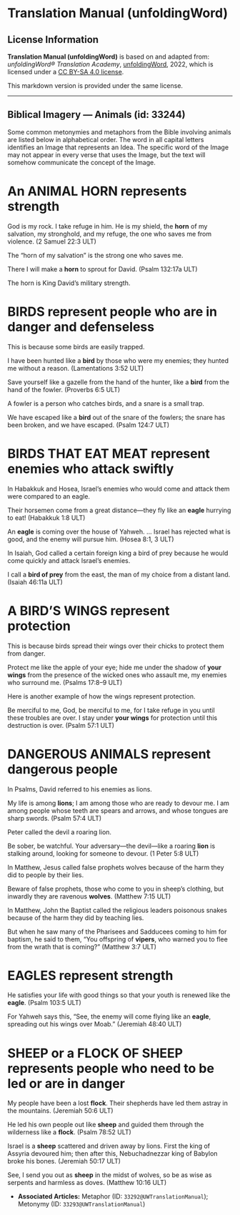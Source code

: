 # Translation Manual (unfoldingWord)

## License Information

**Translation Manual (unfoldingWord)** is based on and adapted from: _unfoldingWord® Translation Academy_, [unfoldingWord](https://unfoldingword.org/utw), 2022, which is licensed under a [CC BY-SA 4.0 license](https://creativecommons.org/licenses/by-sa/4.0/legalcode.en).

This markdown version is provided under the same license.



--------------------------------

## Biblical Imagery — Animals (id: 33244)

Some common metonymies and metaphors from the Bible involving animals are listed below in alphabetical order. The word in all capital letters identifies an Image that represents an Idea. The specific word of the Image may not appear in every verse that uses the Image, but the text will somehow communicate the concept of the Image.

An ANIMAL HORN represents strength
==================================

God is my rock. I take refuge in him. He is my shield, the **horn** of my salvation, my stronghold, and my refuge, the one who saves me from violence. (2 Samuel 22:3 ULT)

The “horn of my salvation” is the strong one who saves me.

There I will make a **horn** to sprout for David. (Psalm 132:17a ULT)

The horn is King David’s military strength.

BIRDS represent people who are in danger and defenseless
========================================================

This is because some birds are easily trapped.

I have been hunted like a **bird** by those who were my enemies; they hunted me without a reason. (Lamentations 3:52 ULT)

Save yourself like a gazelle from the hand of the hunter, like a **bird** from the hand of the fowler. (Proverbs 6:5 ULT)

A fowler is a person who catches birds, and a snare is a small trap.

We have escaped like a **bird** out of the snare of the fowlers; the snare has been broken, and we have escaped. (Psalm 124:7 ULT)

BIRDS THAT EAT MEAT represent enemies who attack swiftly
========================================================

In Habakkuk and Hosea, Israel’s enemies who would come and attack them were compared to an eagle.

Their horsemen come from a great distance—they fly like an **eagle** hurrying to eat! (Habakkuk 1:8 ULT)

An **eagle** is coming over the house of Yahweh. … Israel has rejected what is good, and the enemy will pursue him. (Hosea 8:1, 3 ULT)

In Isaiah, God called a certain foreign king a bird of prey because he would come quickly and attack Israel’s enemies.

I call a **bird of prey** from the east, the man of my choice from a distant land. (Isaiah 46:11a ULT)

A BIRD’S WINGS represent protection
===================================

This is because birds spread their wings over their chicks to protect them from danger.

Protect me like the apple of your eye; hide me under the shadow of **your wings** from the presence of the wicked ones who assault me, my enemies who surround me. (Psalms 17:8–9 ULT)

Here is another example of how the wings represent protection.

Be merciful to me, God, be merciful to me, for I take refuge in you until these troubles are over. I stay under **your wings** for protection until this destruction is over. (Psalm 57:1 ULT)

DANGEROUS ANIMALS represent dangerous people
============================================

In Psalms, David referred to his enemies as lions.

My life is among **lions**; I am among those who are ready to devour me. I am among people whose teeth are spears and arrows, and whose tongues are sharp swords. (Psalm 57:4 ULT)

Peter called the devil a roaring lion.

Be sober, be watchful. Your adversary—the devil—like a roaring **lion** is stalking around, looking for someone to devour. (1 Peter 5:8 ULT)

In Matthew, Jesus called false prophets wolves because of the harm they did to people by their lies.

Beware of false prophets, those who come to you in sheep’s clothing, but inwardly they are ravenous **wolves**. (Matthew 7:15 ULT)

In Matthew, John the Baptist called the religious leaders poisonous snakes because of the harm they did by teaching lies.

But when he saw many of the Pharisees and Sadducees coming to him for baptism, he said to them, “You offspring of **vipers**, who warned you to flee from the wrath that is coming?” (Matthew 3:7 ULT)

EAGLES represent strength
=========================

He satisfies your life with good things so that your youth is renewed like the **eagle**. (Psalm 103:5 ULT)

For Yahweh says this, “See, the enemy will come flying like an **eagle**, spreading out his wings over Moab.” (Jeremiah 48:40 ULT)

SHEEP or a FLOCK OF SHEEP represents people who need to be led or are in danger
===============================================================================

My people have been a lost **flock**. Their shepherds have led them astray in the mountains. (Jeremiah 50:6 ULT)

He led his own people out like **sheep** and guided them through the wilderness like a **flock**. (Psalm 78:52 ULT)

Israel is a **sheep** scattered and driven away by lions. First the king of Assyria devoured him; then after this, Nebuchadnezzar king of Babylon broke his bones. (Jeremiah 50:17 ULT)

See, I send you out as **sheep** in the midst of wolves, so be as wise as serpents and harmless as doves. (Matthew 10:16 ULT)

* **Associated Articles:** Metaphor (ID: `33292@UWTranslationManual`); Metonymy (ID: `33293@UWTranslationManual`)

